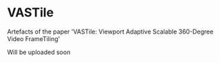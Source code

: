 # VASTile
Artefacts of the paper 'VASTile: Viewport Adaptive Scalable 360-Degree Video FrameTiling'

Will be uploaded soon
